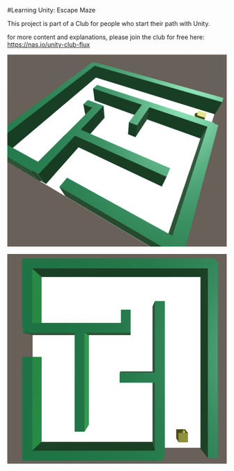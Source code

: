 #Learning Unity: Escape Maze

This project is part of a Club for people who start their path with Unity.

for more content and explanations, please join the club for free here: https://nas.io/unity-club-flux

![alt text](https://raw.githubusercontent.com/shacharoz/Learning-Unity-Escape-Maze/master/Builds/escape-maze-logo.png)

![alt text](https://raw.githubusercontent.com/shacharoz/Learning-Unity-Escape-Maze/master/Builds/escape-maze-top.png)
